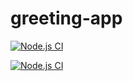 # greeting-app
[![Node.js CI](https://github.com/KhazimlaM/greeting-app/actions/workflows/node.js.yml/badge.svg)](https://github.com/KhazimlaM/greeting-app/actions/workflows/node.js.yml)

[![Node.js CI](https://github.com/KhazimlaM/greeting-app/actions/workflows/node.js.yml/badge.svg)](https://github.com/KhazimlaM/greeting-app/actions/workflows/node.js.yml)